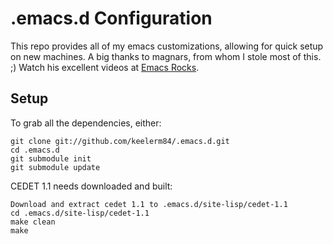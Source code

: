 .emacs.d Configuration
======================

This repo provides all of my emacs customizations, allowing for quick setup on new machines.  A big thanks to magnars, from whom I stole most of this. ;)  Watch his excellent videos at [Emacs Rocks](http://emacsrocks.com).

## Setup

To grab all the dependencies, either:

    git clone git://github.com/keelerm84/.emacs.d.git
    cd .emacs.d
    git submodule init
    git submodule update

CEDET 1.1 needs downloaded and built:

    Download and extract cedet 1.1 to .emacs.d/site-lisp/cedet-1.1
    cd .emacs.d/site-lisp/cedet-1.1
    make clean
    make
